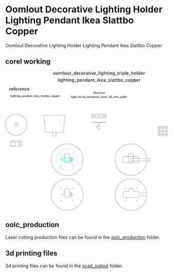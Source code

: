 # Oomlout Decorative Lighting Holder Lighting Pendant Ikea Slattbo Copper


Oomlout Decorative Lighting Holder Lighting Pendant Ikea Slattbo Copper  
  



## corel working
![](working_600.png) 


















## oolc_production
Laser cutting production files can be found in the [oolc_production](oolc_production) folder.

## 3d printing files
3d printing files can be found in the [scad_output](scad_output) folder.

